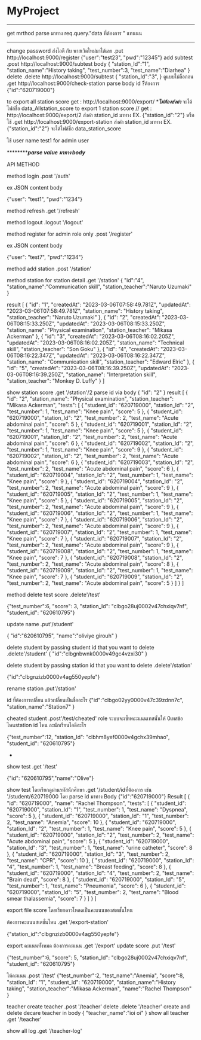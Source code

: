 # MyProject
*********************************************************
get mrthod parse มาทาง req.query."data ที่ต้องการ " แทนนน
**********************************************************
change password ส่งไอดี กับ พาสเวิดใหม่มาได้เลย
.put http://localhost:9000/register
{"user":"test23",
"pwd":"12345"}
add subtest 
.post http://localhost:9000/subtest
body {
  "station_Id":"1",
  "station_name":"History taking",
  "test_number":3,
  "test_name":"Diarhea"
}
delete .delete http://localhost:9000/subtest
{
    "station_Id":"3", 
}
ดูแบบไม่ล็อกอน
.get http://localhost:9000/check-station
parse body id ?ี่ต้องการ
{"id":"620719000"}


to export all station score
get : http://localhost:9000/export/  ****ไม่ต้องส่งค่า***
จะได้ไฟล์ชื่อ data_Allstation_score
to export 1 station  score //
get : http://localhost:9000/export/2
ส่งค่า station_id มาทาง <body>
 EX. {"station_id":"2"}
หรือใช้ .get http://localhost:9000/export-station
 ส่งค่า station_id มาทาง <body>
 EX. {"station_id":"2"} จะได้ไฟล์ชื่อ data_station_score
 
  
ใช้ user name test1 for admin user
  
  
  
 ***************parse value มาทาง body*******
 
 API METHOD
 
 
 method login .post '/auth'
 
 
ex JSON content body
 
{"user": "test1",
"pwd":"1234"}
 
 
method refresh .get '/refresh'
 
 
method logout .logout '/logout'
 
 
method register for admin role only .post '/register'
 
 
ex JSON content body
 
{"user": "test7",
"pwd":"1234"}

 method add station .post '/station'
 
method station for station detail .get '/station'
 {
  "id":"4",
  "station_name":"Communication skill",
  "station_teacher":"Naruto Uzumaki"
}
 
 
 result
 [
  {
    "id": "1",
    "createdAt": "2023-03-06T07:58:49.781Z",
    "updatedAt": "2023-03-06T07:58:49.781Z",
    "station_name": "History taking",
    "station_teacher": "Naruto Uzumaki"
  },
  {
    "id": "2",
    "createdAt": "2023-03-06T08:15:33.250Z",
    "updatedAt": "2023-03-06T08:15:33.250Z",
    "station_name": "Physical examination",
    "station_teacher": "Mikasa Ackerman"
  },
  {
    "id": "3",
    "createdAt": "2023-03-06T08:16:02.205Z",
    "updatedAt": "2023-03-06T08:16:02.205Z",
    "station_name": "Technical skill",
    "station_teacher": "Son Goku"
  },
  {
    "id": "4",
    "createdAt": "2023-03-06T08:16:22.347Z",
    "updatedAt": "2023-03-06T08:16:22.347Z",
    "station_name": "Communication skill",
    "station_teacher": "Edward Elric"
  },
  {
    "id": "5",
    "createdAt": "2023-03-06T08:16:39.250Z",
    "updatedAt": "2023-03-06T08:16:39.250Z",
    "station_name": "Interpretation skill",
    "station_teacher": "Monkey D. Luffy"
  }
]

 show station score .get '/station'/2
 parse id via body
 {
  "id": "2"
}
 result
 [
  {
    "id": "2",
    "station_name": "Physical examination",
    "station_teacher": "Mikasa Ackerman",
    "tests": [
      {
        "student_id": "620719000",
        "station_Id": "2",
        "test_number": 1,
        "test_name": "Knee pain",
        "score": 5
      },
      {
        "student_id": "620719000",
        "station_Id": "2",
        "test_number": 2,
        "test_name": "Acute abdominal pain",
        "score": 5
      },
      {
        "student_id": "620719001",
        "station_Id": "2",
        "test_number": 1,
        "test_name": "Knee pain",
        "score": 5
      },
      {
        "student_id": "620719001",
        "station_Id": "2",
        "test_number": 2,
        "test_name": "Acute abdominal pain",
        "score": 6
      },
      {
        "student_id": "620719002",
        "station_Id": "2",
        "test_number": 1,
        "test_name": "Knee pain",
        "score": 9
      },
      {
        "student_id": "620719002",
        "station_Id": "2",
        "test_number": 2,
        "test_name": "Acute abdominal pain",
        "score": 6
      },
      {
        "student_id": "620719003",
        "station_Id": "2",
        "test_number": 2,
        "test_name": "Acute abdominal pain",
        "score": 6
      },
      {
        "student_id": "620719004",
        "station_Id": "2",
        "test_number": 1,
        "test_name": "Knee pain",
        "score": 9
      },
      {
        "student_id": "620719004",
        "station_Id": "2",
        "test_number": 2,
        "test_name": "Acute abdominal pain",
        "score": 9
      },
      {
        "student_id": "620719005",
        "station_Id": "2",
        "test_number": 1,
        "test_name": "Knee pain",
        "score": 5
      },
      {
        "student_id": "620719005",
        "station_Id": "2",
        "test_number": 2,
        "test_name": "Acute abdominal pain",
        "score": 9
      },
      {
        "student_id": "620719006",
        "station_Id": "2",
        "test_number": 1,
        "test_name": "Knee pain",
        "score": 7
      },
      {
        "student_id": "620719006",
        "station_Id": "2",
        "test_number": 2,
        "test_name": "Acute abdominal pain",
        "score": 9
      },
      {
        "student_id": "620719007",
        "station_Id": "2",
        "test_number": 1,
        "test_name": "Knee pain",
        "score": 7
      },
      {
        "student_id": "620719007",
        "station_Id": "2",
        "test_number": 2,
        "test_name": "Acute abdominal pain",
        "score": 9
      },
      {
        "student_id": "620719008",
        "station_Id": "2",
        "test_number": 1,
        "test_name": "Knee pain",
        "score": 7
      },
      {
        "student_id": "620719008",
        "station_Id": "2",
        "test_number": 2,
        "test_name": "Acute abdominal pain",
        "score": 8
      },
      {
        "student_id": "620719009",
        "station_Id": "2",
        "test_number": 1,
        "test_name": "Knee pain",
        "score": 7
      },
      {
        "student_id": "620719009",
        "station_Id": "2",
        "test_number": 2,
        "test_name": "Acute abdominal pain",
        "score": 5
      }
    ]
  }
]
 
 
  
method delete test score .delete'/test'
  
{"test_number":6,
"score": 3,
"station_Id": "clbgo28uj0002v47chxiqv7nf",
"student_id": "620610795"} 

update name .put'/student'
  
{
  "id":"620610795",
  "name":"oliviye girouh"
}
  
delete student by passing student id that you want to delete .delete'/student'
{
  "id":"clbgnbwnk0000v49gc4vzxi30" 
}
  
delete student by passing station id that you want to delete .delete'/station'
  
{"id":"clbgnzizb0000v4ag550yepfe"}
  

rename station .put'/station'
  
id ที่ต้องการเปลี่ยน แล้วเปลี่ยนเป็นชื่ออะไร
{"id":"clbgo02yy0000v47c39zdnn7c",
  "station_name":"Station7"
}

cheated student .post'/test/cheated'
  role
ระบบจะเซ็ทคะะแนนเทสนั้นให้ 0เทสข้อไหนstation id ไหน ละนักเรียนไอดีอะไร
  
{"test_number":12,
"station_Id": "clbhm8yef0000v4gchx39mhao",
"student_id": "620610795"}

-

show test .get '/test'
  
{"id": "620610795","name":"Olive"}

show test โดยเรียกดูผ่านรหัสนักศึกษา .get '/student/idที่ต้องการ
เช่น '/student/620719000
 โดย parse id มาทาง Body
 {"id":"620719000"}
 Result 
 [
  {
    "id": "620719000",
    "name": "Rachel Thompson",
    "tests": [
      {
        "student_id": "620719000",
        "station_Id": "1",
        "test_number": 1,
        "test_name": "Dyspnea",
        "score": 5
      },
      {
        "student_id": "620719000",
        "station_Id": "1",
        "test_number": 2,
        "test_name": "Anemia",
        "score": 10
      },
      {
        "student_id": "620719000",
        "station_Id": "2",
        "test_number": 1,
        "test_name": "Knee pain",
        "score": 5
      },
      {
        "student_id": "620719000",
        "station_Id": "2",
        "test_number": 2,
        "test_name": "Acute abdominal pain",
        "score": 5
      },
      {
        "student_id": "620719000",
        "station_Id": "3",
        "test_number": 1,
        "test_name": "urine catheter",
        "score": 8
      },
      {
        "student_id": "620719000",
        "station_Id": "3",
        "test_number": 2,
        "test_name": "CPR",
        "score": 10
      },
      {
        "student_id": "620719000",
        "station_Id": "4",
        "test_number": 1,
        "test_name": "Breast feeding",
        "score": 8
      },
      {
        "student_id": "620719000",
        "station_Id": "4",
        "test_number": 2,
        "test_name": "Brain dead",
        "score": 8
      },
      {
        "student_id": "620719000",
        "station_Id": "5",
        "test_number": 1,
        "test_name": "Pneumonia",
        "score": 6
      },
      {
        "student_id": "620719000",
        "station_Id": "5",
        "test_number": 2,
        "test_name": "Blood smear thalassemia",
        "score": 7
      }
    ]
  }
]
 
 

export file score โดยเรียกดาวโหลดเป็นคะแนนของสเตชั้นไหน
  
ต้องการคะแนนสเตชั่นไหน .get '/export-station'
  
{"station_id":"clbgnzizb0000v4ag550yepfe"}

 export คะแนนทั้งหมด
 ต้องการคะแนน .get '/export'
update score .put '/test'
  
{"test_number":6,
"score": 5,
"station_Id": "clbgo28uj0002v47chxiqv7nf",
"student_id": "620610795"}


ให้คะแนน .post '/test'
{"test_number":2,
"test_name":"Anemia",
"score":8,
"station_Id": "1",
"student_id": "620719000",
"station_name":"History taking",
"station_teacher":"Mikasa Ackerman",
"name":"Rachel Thompson"
}

 
teacher 
 create teacher .post '/teacher'
 delete .delete '/teacher'
 create and delete decare teacher in body 
 {
"teacher_name":"ioi oi"
}
 show all teacher .get '/teacher' 
 
 
 show all log
 .get '/teacher-log'
 
 
